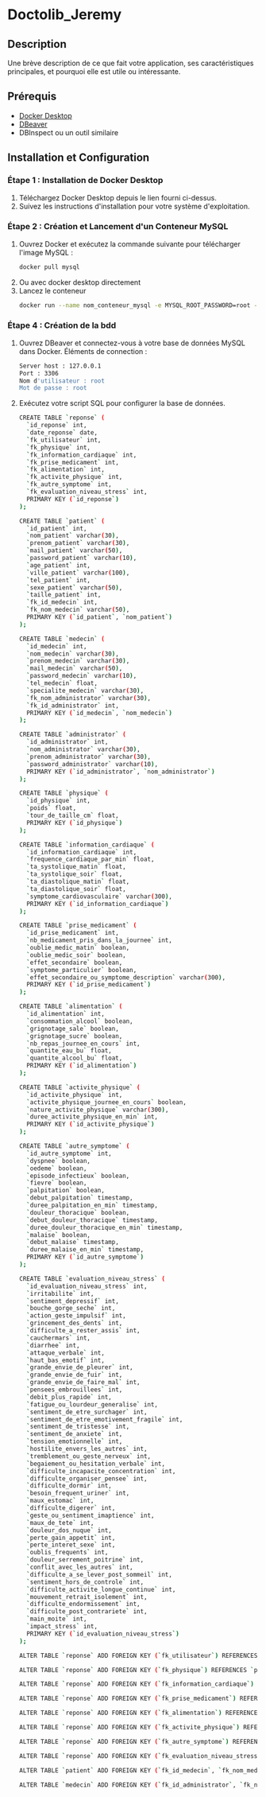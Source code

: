 ﻿# Doctolib_Jeremy
 
## Description

Une brève description de ce que fait votre application, ses caractéristiques principales, et pourquoi elle est utile ou intéressante.

## Prérequis

- [Docker Desktop](https://www.docker.com/products/docker-desktop)
- [DBeaver](https://dbeaver.io/download/)
- DBInspect ou un outil similaire

## Installation et Configuration

### Étape 1 : Installation de Docker Desktop

1. Téléchargez Docker Desktop depuis le lien fourni ci-dessus.
2. Suivez les instructions d'installation pour votre système d'exploitation.

### Étape 2 : Création et Lancement d'un Conteneur MySQL

1. Ouvrez Docker et exécutez la commande suivante pour télécharger l'image MySQL :
   ```bash
   docker pull mysql
   
2. Ou avec docker desktop directement
3. Lancez le conteneur
   ```bash
   docker run --name nom_conteneur_mysql -e MYSQL_ROOT_PASSWORD=root -d mysql

### Étape 4 : Création de la bdd

1. Ouvrez DBeaver et connectez-vous à votre base de données MySQL dans Docker.
   Éléments de connection :
   ```bash
   Server host : 127.0.0.1
   Port : 3306
   Nom d'utilisateur : root
   Mot de passe : root
   
3. Exécutez votre script SQL pour configurer la base de données.

   ```bash
   CREATE TABLE `reponse` (
     `id_reponse` int,
     `date_reponse` date,
     `fk_utilisateur` int,
     `fk_physique` int,
     `fk_information_cardiaque` int,
     `fk_prise_medicament` int,
     `fk_alimentation` int,
     `fk_activite_physique` int,
     `fk_autre_symptome` int,
     `fk_evaluation_niveau_stress` int,
     PRIMARY KEY (`id_reponse`)
   );

   CREATE TABLE `patient` (
     `id_patient` int,
     `nom_patient` varchar(30),
     `prenom_patient` varchar(30),
     `mail_patient` varchar(50),
     `password_patient` varchar(10),
     `age_patient` int,
     `ville_patient` varchar(100),
     `tel_patient` int,
     `sexe_patient` varchar(50),
     `taille_patient` int,
     `fk_id_medecin` int,
     `fk_nom_medecin` varchar(50),
     PRIMARY KEY (`id_patient`, `nom_patient`)
   );
   
   CREATE TABLE `medecin` (
     `id_medecin` int,
     `nom_medecin` varchar(30),
     `prenom_medecin` varchar(30),
     `mail_medecin` varchar(50),
     `password_medecin` varchar(10),
     `tel_medecin` float,
     `specialite_medecin` varchar(30),
     `fk_nom_administrator` varchar(30),
     `fk_id_administrator` int,
     PRIMARY KEY (`id_medecin`, `nom_medecin`)
   );
   
   CREATE TABLE `administrator` (
     `id_administrator` int,
     `nom_administrator` varchar(30),
     `prenom_administrator` varchar(30),
     `password_administrator` varchar(10),
     PRIMARY KEY (`id_administrator`, `nom_administrator`)
   );
   
   CREATE TABLE `physique` (
     `id_physique` int,
     `poids` float,
     `tour_de_taille_cm` float,
     PRIMARY KEY (`id_physique`)
   );
   
   CREATE TABLE `information_cardiaque` (
     `id_information_cardiaque` int,
     `frequence_cardiaque_par_min` float,
     `ta_systolique_matin` float,
     `ta_systolique_soir` float,
     `ta_diastolique_matin` float,
     `ta_diastolique_soir` float,
     `symptome_cardiovasculaire` varchar(300),
     PRIMARY KEY (`id_information_cardiaque`)
   );
   
   CREATE TABLE `prise_medicament` (
     `id_prise_medicament` int,
     `nb_medicament_pris_dans_la_journee` int,
     `oublie_medic_matin` boolean,
     `oublie_medic_soir` boolean,
     `effet_secondaire` boolean,
     `symptome_particulier` boolean,
     `effet_secondaire_ou_symptome_description` varchar(300),
     PRIMARY KEY (`id_prise_medicament`)
   );
   
   CREATE TABLE `alimentation` (
     `id_alimentation` int,
     `consommation_alcool` boolean,
     `grignotage_sale` boolean,
     `grignotage_sucre` boolean,
     `nb_repas_journee_en_cours` int,
     `quantite_eau_bu` float,
     `quantite_alcool_bu` float,
     PRIMARY KEY (`id_alimentation`)
   );
   
   CREATE TABLE `activite_physique` (
     `id_activite_physique` int,
     `activite_physique_journee_en_cours` boolean,
     `nature_activite_physique` varchar(300),
     `duree_activite_physique_en_min` int,
     PRIMARY KEY (`id_activite_physique`)
   );
   
   CREATE TABLE `autre_symptome` (
     `id_autre_symptome` int,
     `dyspnee` boolean,
     `oedeme` boolean,
     `episode_infectieux` boolean,
     `fievre` boolean,
     `palpitation` boolean,
     `debut_palpitation` timestamp,
     `duree_palpitation_en_min` timestamp,
     `douleur_thoracique` boolean,
     `debut_douleur_thoracique` timestamp,
     `duree_douleur_thoracique_en_min` timestamp,
     `malaise` boolean,
     `debut_malaise` timestamp,
     `duree_malaise_en_min` timestamp,
     PRIMARY KEY (`id_autre_symptome`)
   );
   
   CREATE TABLE `evaluation_niveau_stress` (
     `id_evaluation_niveau_stress` int,
     `irritabilite` int,
     `sentiment_depressif` int,
     `bouche_gorge_seche` int,
     `action_geste_impulsif` int,
     `grincement_des_dents` int,
     `difficulte_a_rester_assis` int,
     `cauchermars` int,
     `diarrhee` int,
     `attaque_verbale` int,
     `haut_bas_emotif` int,
     `grande_envie_de_pleurer` int,
     `grande_envie_de_fuir` int,
     `grande_envie_de_faire_mal` int,
     `pensees_embrouillees` int,
     `debit_plus_rapide` int,
     `fatigue_ou_lourdeur_generalise` int,
     `sentiment_de_etre_surchager` int,
     `sentiment_de_etre_emotivement_fragile` int,
     `sentiment_de_tristesse` int,
     `sentiment_de_anxiete` int,
     `tension_emotionnelle` int,
     `hostilite_envers_les_autres` int,
     `tremblement_ou_geste_nerveux` int,
     `begaiement_ou_hesitation_verbale` int,
     `difficulte_incapacite_concentration` int,
     `difficulte_organiser_pensee` int,
     `difficulte_dormir` int,
     `besoin_frequent_uriner` int,
     `maux_estomac` int,
     `difficulte_digerer` int,
     `geste_ou_sentiment_imaptience` int,
     `maux_de_tete` int,
     `douleur_dos_nuque` int,
     `perte_gain_appetit` int,
     `perte_interet_sexe` int,
     `oublis_frequents` int,
     `douleur_serrement_poitrine` int,
     `conflit_avec_les_autres` int,
     `difficulte_a_se_lever_post_sommeil` int,
     `sentiment_hors_de_controle` int,
     `difficulte_activite_longue_continue` int,
     `mouvement_retrait_isolement` int,
     `difficulte_endormissement` int,
     `difficulte_post_contrariete` int,
     `main_moite` int,
     `impact_stress` int,
     PRIMARY KEY (`id_evaluation_niveau_stress`)
   );
   
   ALTER TABLE `reponse` ADD FOREIGN KEY (`fk_utilisateur`) REFERENCES `patient` (`id_patient`);
   
   ALTER TABLE `reponse` ADD FOREIGN KEY (`fk_physique`) REFERENCES `physique` (`id_physique`);
   
   ALTER TABLE `reponse` ADD FOREIGN KEY (`fk_information_cardiaque`) REFERENCES `information_cardiaque` (`id_information_cardiaque`);
   
   ALTER TABLE `reponse` ADD FOREIGN KEY (`fk_prise_medicament`) REFERENCES `prise_medicament` (`id_prise_medicament`);
   
   ALTER TABLE `reponse` ADD FOREIGN KEY (`fk_alimentation`) REFERENCES `alimentation` (`id_alimentation`);
   
   ALTER TABLE `reponse` ADD FOREIGN KEY (`fk_activite_physique`) REFERENCES `activite_physique` (`id_activite_physique`);
   
   ALTER TABLE `reponse` ADD FOREIGN KEY (`fk_autre_symptome`) REFERENCES `autre_symptome` (`id_autre_symptome`);
   
   ALTER TABLE `reponse` ADD FOREIGN KEY (`fk_evaluation_niveau_stress`) REFERENCES `evaluation_niveau_stress` (`id_evaluation_niveau_stress`);
   
   ALTER TABLE `patient` ADD FOREIGN KEY (`fk_id_medecin`, `fk_nom_medecin`) REFERENCES `medecin` (`id_medecin`, `nom_medecin`);
   
   ALTER TABLE `medecin` ADD FOREIGN KEY (`fk_id_administrator`, `fk_nom_administrator`) REFERENCES `administrator` (`id_administrator`, `nom_administrator`);
